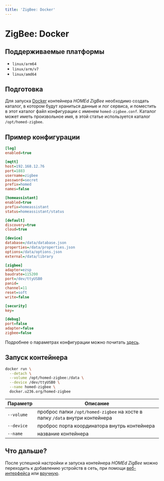 ```yaml
---
title: 'ZigBee: Docker'
---
```


# ZigBee: Docker

## Поддерживаемые платформы

- `linux/arm64`
- `linux/arm/v7`
- `linux/amd64`

## Подготовка

Для запуска [Docker](https://docker.com) контейнера _HOMEd ZigBee_ необходимо создать каталог, в котором будут храниться данные и лог сервиса, и поместить в этот каталог файл конфигурации с именем `homed-zigbee.conf`. Каталог может иметь произвольное имя, в этой статье используется каталог `/opt/homed-zigbee`.

## Пример конфигурации

```ini
[log]
enabled=true

[mqtt]
host=192.168.12.76
port=1883
username=zigbee
password=secret
prefix=homed
names=false

[homeassistant]
enabled=true
prefix=homeassistant
status=homeassistant/status

[default]
discovery=true
cloud=true

[device]
database=/data/database.json
properties=/data/properties.json
options=/data/options.json
external=/data/library

[zigbee]
adapter=ezsp
baudrate=115200
port=/dev/ttyUSB0
panid=
channel=11
reset=soft
write=false

[security]
key=

[debug]
port=false
adapter=false
zigbee=false
```

Подробнее о параметрах конфигурации можно почитать [здесь](/zigbee/configuration/).

## Запуск контейнера

```sh
docker run \
  --detach \
  --volume /opt/homed-zigbee:/data \
  --device /dev/ttyUSB0 \
  --name homed-zigbee \
  docker.u236.org/homed-zigbee
```

| Параметр | Описание |
|----------|----------|
| `--volume` | проброс папки `/opt/homed-zigbee` на хосте в папку `/data` внутри контейнера |
| `--device` | проброс порта координатора внутрь контейнера |
| `--name`   | название контейнера |

## Что дальше?

После успешной настройки и запуска контейнера _HOMEd ZigBee_ можно переходить к добавлению устройств в сеть, при помощи [веб-интерфейса](/web/) или [вручную](/zigbee/topics/).
